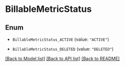 # BillableMetricStatus

## Enum


* `BillableMetricStatus_ACTIVE` (value: `"ACTIVE"`)

* `BillableMetricStatus_DELETED` (value: `"DELETED"`)


[[Back to Model list]](../README.md#documentation-for-models) [[Back to API list]](../README.md#documentation-for-api-endpoints) [[Back to README]](../README.md)


